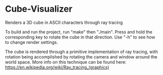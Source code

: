# Cube-Visualizer
Renders a 3D cube in ASCII characters through ray tracing

To build and run the project, run "make" then "./main". Press and hold the corresponding key to rotate the cube in that direction. Use "-h" to see how to change render settings.

The cube is rendered through a primitive implementation of ray tracing, with rotation being accomplished by rotating the camera and window around the world space. More info on this technique can be found here: https://en.wikipedia.org/wiki/Ray_tracing_(graphics)
